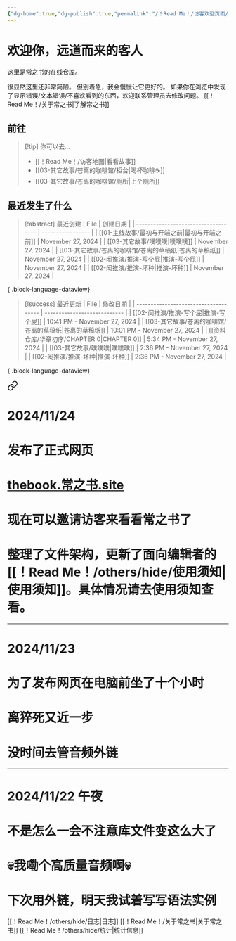 ```yaml
---
{"dg-home":true,"dg-publish":true,"permalink":"/！Read Me！/访客欢迎页面/","tags":["gardenEntry"],"dgPassFrontmatter":true,"noteIcon":"\\！Read Me！\\others\\data\\svg","created":"2024-11-24T12:27:53.000+08:00","updated":"2024-11-25T10:13:46.969+08:00"}
---
```


# 欢迎你，远道而来的客人

这里是常之书的在线仓库。

很显然这里还非常简陋。
但别着急，我会慢慢让它更好的。
如果你在浏览中发现了显示错误/文本错误/不喜欢看到的东西，欢迎联系管理员去修改问题。
[[！Read Me！/关于常之书\|了解常之书]]

## 前往

> [!tip] 你可以去...
> - [[！Read Me！/访客地图\|看看故事]]
> - [[03-其它故事/苍离的咖啡馆/柜台\|喝杯咖啡☕]]
> - [[03-其它故事/苍离的咖啡馆/厕所\|上个厕所]]

## 最近发生了什么

>[!abstract] 最近创建
> | File                                 | 创建日期              |
> | ------------------------------------ | ----------------- |
> | [[01-主线故事/最初与开端之前\|最初与开端之前]]      | November 27, 2024 |
> | [[03-其它故事/噗噗噗\|噗噗噗]]              | November 27, 2024 |
> | [[03-其它故事/苍离的咖啡馆/苍离的草稿纸\|苍离的草稿纸]] | November 27, 2024 |
> | [[02-闳推演/推演-写个屁\|推演-写个屁]]         | November 27, 2024 |
> | [[02-闳推演/推演-坏种\|推演-坏种]]           | November 27, 2024 |
> 
{ .block-language-dataview}

>[!success] 最近更新
> | File                                  | 修改日期                         |
> | ------------------------------------- | ---------------------------- |
> | [[02-闳推演/推演-写个屁\|推演-写个屁]]          | 10:41 PM - November 27, 2024 |
> | [[03-其它故事/苍离的咖啡馆/苍离的草稿纸\|苍离的草稿纸]]  | 10:01 PM - November 27, 2024 |
> | [[资料仓库/华章初序/CHAPTER 0\|CHAPTER 0]] | 5:34 PM - November 27, 2024  |
> | [[03-其它故事/噗噗噗\|噗噗噗]]               | 2:36 PM - November 27, 2024  |
> | [[02-闳推演/推演-坏种\|推演-坏种]]            | 2:36 PM - November 27, 2024  |
> 
{ .block-language-dataview}


<div class="transclusion internal-embed is-loaded"><a class="markdown-embed-link" href="/read-me/others/hide//" aria-label="Open link"><svg xmlns="http://www.w3.org/2000/svg" width="24" height="24" viewBox="0 0 24 24" fill="none" stroke="currentColor" stroke-width="2" stroke-linecap="round" stroke-linejoin="round" class="svg-icon lucide-link"><path d="M10 13a5 5 0 0 0 7.54.54l3-3a5 5 0 0 0-7.07-7.07l-1.72 1.71"></path><path d="M14 11a5 5 0 0 0-7.54-.54l-3 3a5 5 0 0 0 7.07 7.07l1.71-1.71"></path></svg></a><div class="markdown-embed">





# 2024/11/24
# 发布了正式网页
# [thebook.常之书.site]()
# 现在可以邀请访客来看看常之书了
# 整理了文件架构，更新了面向编辑者的[[！Read Me！/others/hide/使用须知\|使用须知]]。具体情况请去使用须知查看。


---
# 2024/11/23
# 为了发布网页在电脑前坐了十个小时
# 离猝死又近一步
# 没时间去管音频外链

---
# 2024/11/22 午夜
# 不是怎么一会不注意库文件变这么大了
# 💀我嘞个高质量音频啊💀
# 下次用外链，明天我试着写写语法实例

</div></div>


[[！Read Me！/others/hide/日志\|日志]]
[[！Read Me！/关于常之书\|关于常之书]]
[[！Read Me！/others/hide/统计\|统计信息]]
